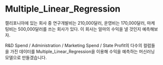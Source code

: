 # Multiple_Linear_Regression

캘리포니아에 있는 회사 중 연구개발비는 210,000달러, 운영비는 170,000달러, 마케팅비는 500,000달러를 쓰는 회사가 있다. 
이 회사는 얼마의 수익을 낼 것인지 예측해보자.


R&D Spend /	Administration /	Marketing Spend /	State	Profit의 다수의 컬럼들을 가진 데이터를 Multiple_Linear_Regression을 이용해 수익을 예측하는 머신러닝 모델으로 만들겠습니다.
